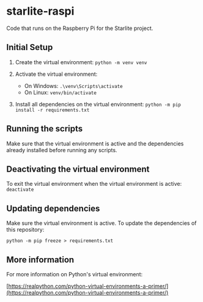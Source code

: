 # starlite-raspi

Code that runs on the Raspberry Pi for the Starlite project.


## Initial Setup

1. Create the virtual environment: `python -m venv venv`

2. Activate the virtual environment:
  
    - On Windows: `.\venv\Scripts\activate`
    - On Linux: `venv/bin/activate`

3. Install all dependencies on the virtual environment: `python -m pip install -r requirements.txt`


## Running the scripts

Make sure that the virtual environment is active and the dependencies already installed before running any scripts.


## Deactivating the virtual environment

To exit the virtual environment when the virtual environment is active: `deactivate`


## Updating dependencies

Make sure the virtual environment is active. To update the dependencies of this repository:

`python -m pip freeze > requirements.txt`


## More information

For more information on Python's virtual environment:

[https://realpython.com/python-virtual-environments-a-primer/](https://realpython.com/python-virtual-environments-a-primer/)